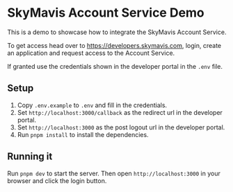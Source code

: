 # SkyMavis Account Service Demo

This is a demo to showcase how to integrate the SkyMavis Account Service.

To get access head over to https://developers.skymavis.com, login, create an application and request
access to the Account Service.

If granted use the credentials shown in the developer portal in the `.env` file.

## Setup

1. Copy `.env.example` to `.env` and fill in the credentials.
2. Set `http://localhost:3000/callback` as the redirect url in the developer portal.
3. Set `http://localhost:3000` as the post logout url in the developer portal.
4. Run `pnpm install` to install the dependencies.

## Running it

Run `pnpm dev` to start the server. Then open `http://localhost:3000` in your browser and click the login button.


